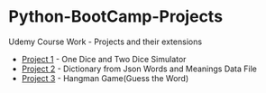 # Python-BootCamp-Projects
Udemy Course Work - Projects and their extensions
- [Project 1](https://github.com/MANIDEEP007/Python-BootCamp-Projects/tree/master/1.%20Dice%20Simulator) - One Dice and Two Dice Simulator
- [Project 2](https://github.com/MANIDEEP007/Python-BootCamp-Projects/tree/master/2.%20Dictionary) - Dictionary from Json Words and Meanings Data File
- [Project 3](https://github.com/MANIDEEP007/Python-BootCamp-Projects/tree/master/3.%20Hangman_Game) - Hangman Game(Guess the Word)
